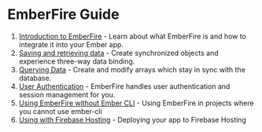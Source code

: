 # EmberFire Guide

1. [Introduction to EmberFire](introduction.md) - Learn about what EmberFire is and how to integrate it into your Ember app.
1. [Saving and retrieving data](saving-retrieving-data.md) - Create synchronized objects and experience three-way data binding.
1. [Querying Data](querying-data.md) - Create and modify arrays which stay in sync with the database.
1. [User Authentication](user-auth.md) - EmberFire handles user authentication and session management for you.
1. [Using EmberFire without Ember CLI](without-ember-cli.md) - Using EmberFire in projects where you cannot use ember-cli
1. [Using with Firebase Hosting](firebase-hosting.md) - Deploying your app to Firebase Hosting
